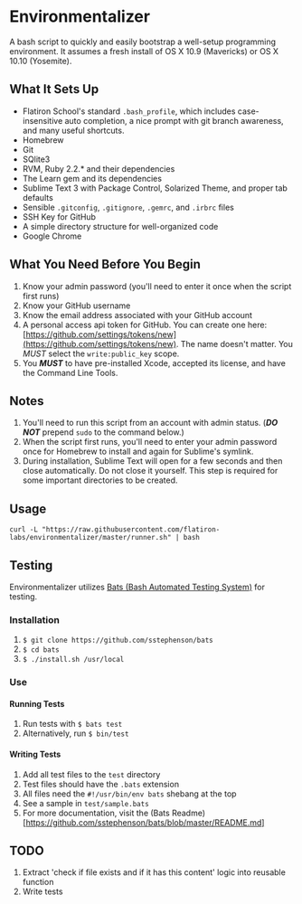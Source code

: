 # Environmentalizer

A bash script to quickly and easily bootstrap a well-setup programming
environment. It assumes a fresh install of OS X 10.9 (Mavericks) or OS X 10.10 (Yosemite).

## What It Sets Up

- Flatiron School's standard `.bash_profile`, which includes case-insensitive auto completion, a nice prompt with git branch awareness, and many useful shortcuts.
- Homebrew
- Git
- SQlite3
- RVM, Ruby 2.2.* and their dependencies
- The Learn gem and its dependencies
- Sublime Text 3 with Package Control, Solarized Theme, and proper tab defaults
- Sensible `.gitconfig`, `.gitignore`, `.gemrc`, and `.irbrc` files
- SSH Key for GitHub
- A simple directory structure for well-organized code
- Google Chrome

## What You Need Before You Begin

1. Know your admin password (you'll need to enter it once when the script first runs)
2. Know your GitHub username
3. Know the email address associated with your GitHub account
4. A personal access api token for GitHub. You can create one here: [https://github.com/settings/tokens/new](https://github.com/settings/tokens/new). The name doesn't matter. You *MUST* select the `write:public_key` scope.
5. You ___MUST___ to have pre-installed Xcode, accepted its license, and have the Command Line Tools.

## Notes

1. You'll need to run this script from an account with admin status. (___DO NOT___ prepend `sudo` to the command below.)
2. When the script first runs, you'll need to enter your admin password once for Homebrew to install and again for Sublime's symlink.
3. During installation, Sublime Text will open for a few seconds and then close automatically. Do not close it yourself. This step is required for some important directories to be created.

## Usage

```shell
curl -L "https://raw.githubusercontent.com/flatiron-labs/environmentalizer/master/runner.sh" | bash
```

## Testing

Environmentalizer utilizes [Bats (Bash Automated Testing System)](https://github.com/sstephenson/bats) for testing.

### Installation

1. `$ git clone https://github.com/sstephenson/bats`
2. `$ cd bats`
3. `$ ./install.sh /usr/local`

### Use

#### Running Tests

1. Run tests with `$ bats test`
2. Alternatively, run `$ bin/test`

#### Writing Tests

1. Add all test files to the `test` directory
2. Test files should have the `.bats` extension
3. All files need the `#!/usr/bin/env bats` shebang at the top
4. See a sample in `test/sample.bats`
5. For more documentation, visit the (Bats Readme)[https://github.com/sstephenson/bats/blob/master/README.md]

## TODO

1. Extract 'check if file exists and if it has this content' logic into
   reusable function
2. Write tests
